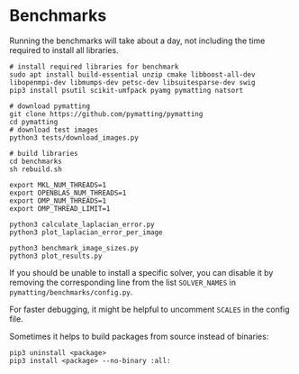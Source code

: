 # Benchmarks

Running the benchmarks will take about a day, not including the time required to install all libraries.

```
# install required libraries for benchmark
sudo apt install build-essential unzip cmake libboost-all-dev libopenmpi-dev libmumps-dev petsc-dev libsuitesparse-dev swig
pip3 install psutil scikit-umfpack pyamg pymatting natsort

# download pymatting
git clone https://github.com/pymatting/pymatting
cd pymatting
# download test images
python3 tests/download_images.py

# build libraries
cd benchmarks
sh rebuild.sh

export MKL_NUM_THREADS=1
export OPENBLAS_NUM_THREADS=1
export OMP_NUM_THREADS=1
export OMP_THREAD_LIMIT=1

python3 calculate_laplacian_error.py
python3 plot_laplacian_error_per_image

python3 benchmark_image_sizes.py
python3 plot_results.py
```

If you should be unable to install a specific solver, you can disable it by removing the corresponding line from the list `SOLVER_NAMES` in `pymatting/benchmarks/config.py`.

For faster debugging, it might be helpful to uncomment `SCALES` in the config file.

Sometimes it helps to build packages from source instead of binaries:

```
pip3 uninstall <package>
pip3 install <package> --no-binary :all:
```
